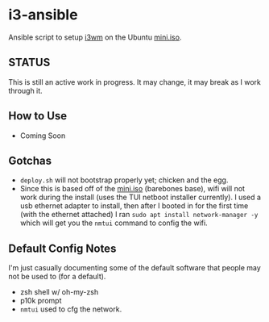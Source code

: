 # i3-ansible

Ansible script to setup [i3wm](https://i3wm.org/) on the Ubuntu [mini.iso](https://help.ubuntu.com/community/Installation/MinimalCD).

## STATUS

This is still an active work in progress. It may change, it may break as I work through it.

## How to Use

- Coming Soon

## Gotchas

- `deploy.sh` will not bootstrap properly yet; chicken and the egg.
- Since this is based off of the [mini.iso](https://help.ubuntu.com/community/Installation/MinimalCD) (barebones base), wifi will not work during the install (uses the TUI netboot installer currently). I used a usb ethernet adapter to install, then after I booted in for the first time (with the ethernet attached) I ran `sudo apt install network-manager -y` which will get you the `nmtui` command to config the wifi.

## Default Config Notes

I'm just casually documenting some of the default software that people may not be used to (for a default).

- zsh shell w/ oh-my-zsh
- p10k prompt
- `nmtui` used to cfg the network.
